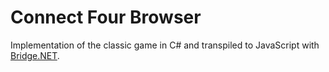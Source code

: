 # Connect Four Browser

Implementation of the classic game in C# and transpiled to JavaScript with [Bridge.NET](https://bridge.net/).
